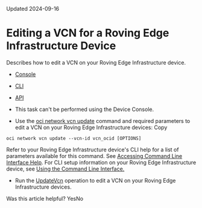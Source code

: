 Updated 2024-09-16
# Editing a VCN for a Roving Edge Infrastructure Device
Describes how to edit a VCN on your Roving Edge Infrastructure device.
  * [Console](https://docs.oracle.com/en-us/iaas/Content/Rover/Network/VCN/update_vcn.htm)
  * [CLI](https://docs.oracle.com/en-us/iaas/Content/Rover/Network/VCN/update_vcn.htm)
  * [API](https://docs.oracle.com/en-us/iaas/Content/Rover/Network/VCN/update_vcn.htm)


  * This task can't be performed using the Device Console.
  * Use the [oci network vcn update](https://docs.oracle.com/iaas/tools/oci-cli/latest/oci_cli_docs/cmdref/network/vcn/update.html) command and required parameters to edit a VCN on your Roving Edge Infrastructure devices:
Copy
```
oci network vcn update --vcn-id vcn_ocid [OPTIONS]
```

Refer to your Roving Edge Infrastructure device's CLI help for a list of parameters available for this command. See [Accessing Command Line Interface Help](https://docs.oracle.com/en-us/iaas/Content/Rover/Access/cli_install.htm#CLIAccessHelp).
For CLI setup information on your Roving Edge Infrastructure device, see [Using the Command Line Interface.](https://docs.oracle.com/en-us/iaas/Content/Rover/Access/cli_install.htm#CLI "Describes how to use the Command Line Interface to access a a Roving Edge Infrastructure device.")
  * Run the [UpdateVcn](https://docs.oracle.com/iaas/api/#/en/iaas/latest/Vcn/UpdateVcn) operation to edit a VCN on your Roving Edge Infrastructure devices.


Was this article helpful?
YesNo

